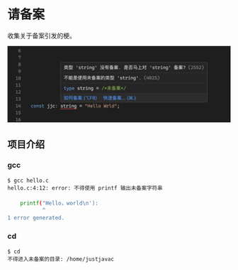 # 请备案

收集关于备案引发的梗。

![](./public/screen.png)

## 项目介绍

### gcc

```bash
$ gcc hello.c
hello.c:4:12: error: 不得使用 printf 输出未备案字符串

    printf("Hello，world\n'):
           ^
1 error generated.
```

### cd

```bash
$ cd  
不得进入未备案的目录: /home/justjavac
```
